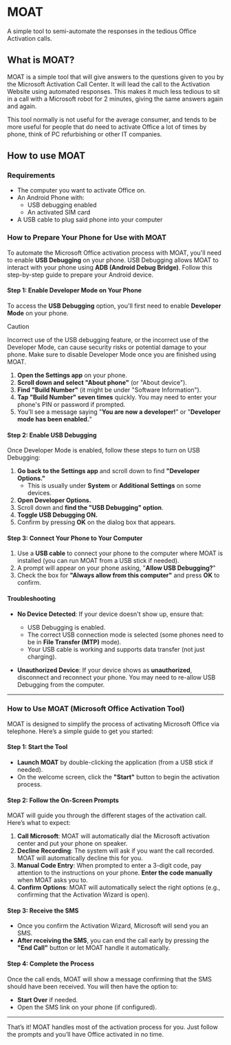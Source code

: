 # MOAT
A simple tool to semi-automate the responses in the tedious Office Activation calls.

## What is MOAT?
MOAT is a simple tool that will give answers to the questions given to you by the Microsoft Activation Call Center. It will lead the call to the Activation Website using automated responses. This makes it much less tedious to sit in a call with a Microsoft robot for 2 minutes, giving the same answers again and again.

This tool normally is not useful for the average consumer, and tends to be more useful for people that do need to activate Office a lot of times by phone, think of PC refurbishing or other IT companies.

## How to use MOAT

### Requirements
- The computer you want to activate Office on.
- An Android Phone with:
   - USB debugging enabled
   - An activated SIM card
- A USB cable to plug said phone into your computer

### How to Prepare Your Phone for Use with MOAT

To automate the Microsoft Office activation process with MOAT, you'll need to enable **USB Debugging** on your phone. USB Debugging allows MOAT to interact with your phone using **ADB (Android Debug Bridge)**. Follow this step-by-step guide to prepare your Android device.

#### Step 1: Enable Developer Mode on Your Phone
To access the **USB Debugging** option, you'll first need to enable **Developer Mode** on your phone.

> [!CAUTION]
> Incorrect use of the USB debugging feature, or the incorrect use of the Developer Mode, can cause security risks or potential damage to your phone. Make sure to disable Developer Mode once you are finished using MOAT.

1. **Open the Settings app** on your phone.
2. **Scroll down and select "About phone"** (or "About device").
3. **Find "Build Number"** (it might be under "Software Information").
4. **Tap "Build Number" seven times** quickly. You may need to enter your phone's PIN or password if prompted.
5. You’ll see a message saying "**You are now a developer!**" or "**Developer mode has been enabled.**"

#### Step 2: Enable USB Debugging
Once Developer Mode is enabled, follow these steps to turn on USB Debugging:

1. **Go back to the Settings app** and scroll down to find **"Developer Options."**
   - This is usually under **System** or **Additional Settings** on some devices.
2. **Open Developer Options.**
3. Scroll down and **find the "USB Debugging" option**.
4. **Toggle USB Debugging ON.**
5. Confirm by pressing **OK** on the dialog box that appears.

#### Step 3: Connect Your Phone to Your Computer
1. Use a **USB cable** to connect your phone to the computer where MOAT is installed (you can run MOAT from a USB stick if needed).
2. A prompt will appear on your phone asking, "**Allow USB Debugging?**"
3. Check the box for **"Always allow from this computer"** and press **OK** to confirm.


#### Troubleshooting
- **No Device Detected**: If your device doesn't show up, ensure that:
  - USB Debugging is enabled.
  - The correct USB connection mode is selected (some phones need to be in **File Transfer (MTP)** mode).
  - Your USB cable is working and supports data transfer (not just charging).

- **Unauthorized Device**: If your device shows as **unauthorized**, disconnect and reconnect your phone. You may need to re-allow USB Debugging from the computer.

---

### How to Use MOAT (Microsoft Office Activation Tool)

MOAT is designed to simplify the process of activating Microsoft Office via telephone. Here’s a simple guide to get you started:

#### Step 1: Start the Tool
- **Launch MOAT** by double-clicking the application (from a USB stick if needed).
- On the welcome screen, click the **"Start"** button to begin the activation process.

#### Step 2: Follow the On-Screen Prompts
MOAT will guide you through the different stages of the activation call. Here’s what to expect:

1. **Call Microsoft**: MOAT will automatically dial the Microsoft activation center and put your phone on speaker.
2. **Decline Recording**: The system will ask if you want the call recorded. MOAT will automatically decline this for you.
3. **Manual Code Entry**: When prompted to enter a 3-digit code, pay attention to the instructions on your phone. **Enter the code manually** when MOAT asks you to.
4. **Confirm Options**: MOAT will automatically select the right options (e.g., confirming that the Activation Wizard is open).

#### Step 3: Receive the SMS
- Once you confirm the Activation Wizard, Microsoft will send you an SMS.
- **After receiving the SMS**, you can end the call early by pressing the **"End Call"** button or let MOAT handle it automatically.

#### Step 4: Complete the Process
Once the call ends, MOAT will show a message confirming that the SMS should have been received. You will then have the option to:
- **Start Over** if needed.
- Open the SMS link on your phone (if configured).

---

That’s it! MOAT handles most of the activation process for you. Just follow the prompts and you’ll have Office activated in no time.

